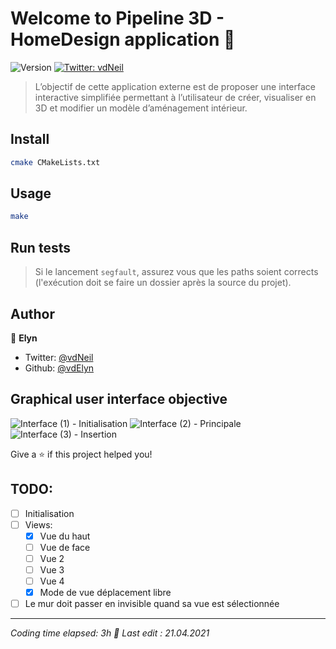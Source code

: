 # Welcome to Pipeline 3D - HomeDesign application 👋
![Version](https://img.shields.io/badge/version-0.0.1-blue.svg?cacheSeconds=2592000)
[![Twitter: vdNeil](https://img.shields.io/twitter/follow/vdNeil.svg?style=social)](https://twitter.com/vdNeil)

> L’objectif de cette application externe est de proposer une interface interactive simplifiée permettant à l’utilisateur de créer, visualiser en 3D et modifier un modèle d’aménagement intérieur.

## Install

```sh
cmake CMakeLists.txt
```

## Usage

```sh
make
```

## Run tests

> Si le lancement `segfault`, assurez vous que les paths soient corrects (l'exécution doit se faire un dossier après la source du projet).


## Author

👤 **Elyn**

* Twitter: [@vdNeil](https://twitter.com/vdNeil)
* Github: [@vdElyn](https://github.com/vdElyn)

## Graphical user interface objective

![Interface (1) - Initialisation](https://github.com/sh4ula/Pipeline3D/blob/HomeDesign/res/HomeDesign-Interface1.jpg?raw=true)
![Interface (2) - Principale](https://github.com/sh4ula/Pipeline3D/blob/HomeDesign/res/HomeDesign-Interface3.jpg?raw=true)
![Interface (3) - Insertion](https://github.com/sh4ula/Pipeline3D/blob/HomeDesign/res/HomeDesign-Interface3.jpg?raw=true)

Give a ⭐️ if this project helped you!

## TODO:

- [ ] Initialisation
- [ ] Views:
    - [x] Vue du haut
    - [ ] Vue de face 
    - [ ] Vue 2
    - [ ] Vue 3
    - [ ] Vue 4
    - [x] Mode de vue déplacement libre
- [ ] Le mur doit passer en invisible quand sa vue est sélectionnée

***
_Coding time elapsed: 3h 💚 Last edit : 21.04.2021_
